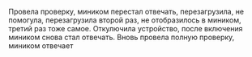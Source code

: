 Провела проверку, миником перестал отвечать, перезагрузила, не помогула, перезагрузила второй 
раз, не отобразилось в миником, третий раз тоже самое. Откулючила устройство, после включения
миником снова стал отвечать. 
Вновь провела полную проверку, миником отвечает
